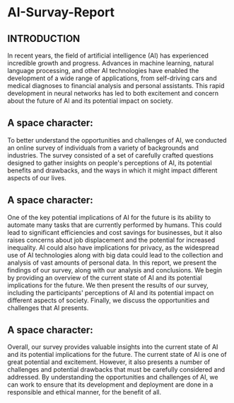 # AI-Survay-Report


## INTRODUCTION 
In recent years, the field of artificial intelligence (AI) has experienced incredible 
growth and progress. Advances in machine learning, natural language processing, 
and other AI technologies have enabled the development of a wide range of 
applications, from self-driving cars and medical diagnoses to financial analysis 
and personal assistants. This rapid development in neural networks has led to both 
excitement and concern about the future of AI and its potential impact on society.

<h2>A space character: &nbsp;</h2>

To better understand the opportunities and challenges of AI, we conducted an 
online survey of individuals from a variety of backgrounds and industries. The 
survey consisted of a set of carefully crafted questions designed to gather insights 
on people's perceptions of AI, its potential benefits and drawbacks, and the ways 
in which it might impact different aspects of our lives.

<h2>A space character: &nbsp;</h2>

One of the key potential implications of AI for the future is its ability to automate 
many tasks that are currently performed by humans. This could lead to significant 
efficiencies and cost savings for businesses, but it also raises concerns about job 
displacement and the potential for increased inequality. AI could also have 
implications for privacy, as the widespread use of AI technologies along with big 
data could lead to the collection and analysis of vast amounts of personal data. 
In this report, we present the findings of our survey, along with our analysis and 
conclusions. We begin by providing an overview of the current state of AI and its 
potential implications for the future. We then present the results of our survey, 
including the participants' perceptions of AI and its potential impact on different 
aspects of society. Finally, we discuss the opportunities and challenges that AI 
presents. 

<h2>A space character: &nbsp;</h2>

Overall, our survey provides valuable insights into the current state of AI and its 
potential implications for the future. The current state of AI is one of great 
potential and excitement. However, it also presents a number of challenges and 
potential drawbacks that must be carefully considered and addressed. By 
understanding the opportunities and challenges of AI, we can work to ensure that 
its development and deployment are done in a responsible and ethical manner, 
for the benefit of all. 
